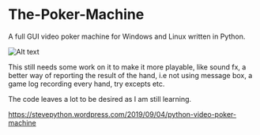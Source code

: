 # The-Poker-Machine
A full GUI video poker machine for Windows and Linux written in Python.


![Alt text](https://stevepython.files.wordpress.com/2019/12/tpm-v1-1-win.png "Optional title")

This still needs some work on it to make it more playable, like sound fx,
a better way of reporting the result of the hand, i.e not using message box,
a game log recording every hand, try excepts etc.

The code leaves a lot to be desired as I am still learning.

https://stevepython.wordpress.com/2019/09/04/python-video-poker-machine
